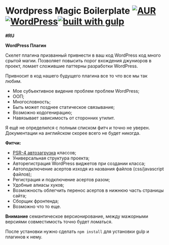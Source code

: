 
Wordpress Magic Boilerplate [![AUR](https://img.shields.io/aur/license/yaourt.svg)](https://www.gnu.org/licenses/gpl-3.0.en.html) [![WordPress](https://img.shields.io/badge/wordpress-4.7.3%20tested-brightgreen.svg)](https://ru.wordpress.org/releases/)[![built with gulp](https://img.shields.io/badge/build%20with-gulp-FA234B.svg)](http://gulpjs.com)
=======================

**#RU**

**WordPress Плагин**

Скелет плагина призванный привнести в ваш код WordPress код много срытой магии.
Позволяет повысить порог вхождения джуниоров в проект, ломает сложившие паттерны разработки WordPress.

Привносит в код нашего будущего плагина все то что все мы так любим.
 - Мое субъективное видение проблем проблем WordPress;
 - ООП;
 - Многословность;
 - Быть может позднее статическое связывание;
 - Возможно кодогенирацию;
 - Навязывает зависимость от сторонних утилит.

Я ещё не определился с полным списком фитч и точно не уверен.
Документации на английском скорее всего не будет никогда.

**Фитчи:**
 - [PSR-4 автозагрузка](http://www.php-fig.org/psr/psr-4/) классов;
 - Универсальная структура проекта;
 - Авторегистрация WordPress виджетов при создании класса;
 - Автоподключение асертов изходя из названия файлов (css/javascript файлов);
 - Регистрация и подключение асертов разом;
 - Удобные алиасы хуков;
 - Возможность облегчить перенос асертов в нижнюю часть страницы сайта;
 - Сборщик фронтенда;
 - Возможно что то еще.

**Внимание** семантическое версионирование, между мажорными версиями совместимость точно будет ломаться.

После установки нужно сделать `npm install` для установки gulp и плагинов к нему. 

